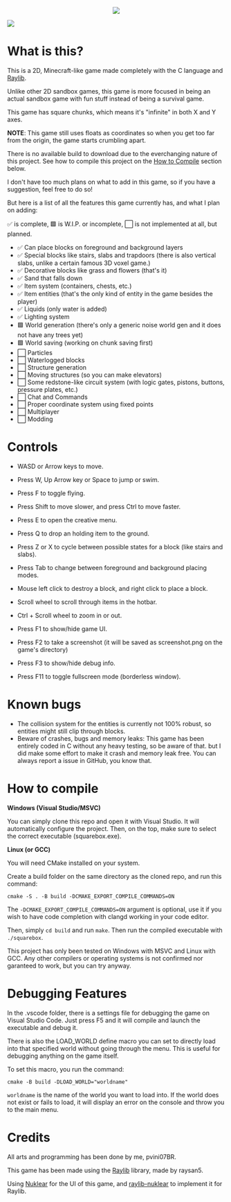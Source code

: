 <p align="center">
	<img src="https://github.com/pvini07BR/squarebox/blob/main/assets/logo.svg">
</p>

<img src="https://github.com/pvini07BR/squarebox/blob/main/assets/showcase.png">

# What is this?

This is a 2D, Minecraft-like game made completely with the C language and [Raylib](https://www.raylib.com).

Unlike other 2D sandbox games, this game is more focused in being an actual sandbox game with fun stuff instead of being a survival game.

This game has square chunks, which means it's "infinite" in both X and Y axes.

**NOTE**: This game still uses floats as coordinates so when you get too far from the origin, the game starts crumbling apart.

There is no available build to download due to the everchanging nature of this project.
See how to compile this project on the [How to Compile](#how-to-compile) section below.

I don't have too much plans on what to add in this game, so if you have a suggestion, feel free to do so!

But here is a list of all the features this game currently has, and what I plan on adding:

✅ is complete, 🟩 is W.I.P. or incomplete, ⬜ is not implemented at all, but planned.

- ✅ Can place blocks on foreground and background layers
- ✅ Special blocks like stairs, slabs and trapdoors (there is also vertical slabs, unlike a certain famous 3D voxel game.)
- ✅ Decorative blocks like grass and flowers (that's it)
- ✅ Sand that falls down
- ✅ Item system (containers, chests, etc.)
- ✅ Item entities (that's the only kind of entity in the game besides the player)
- ✅ Liquids (only water is added)
- ✅ Lighting system
- 🟩 World generation (there's only a generic noise world gen and it does not have any trees yet)
- 🟩 World saving (working on chunk saving first)
- ⬜ Particles
- ⬜ Waterlogged blocks
- ⬜ Structure generation
- ⬜ Moving structures (so you can make elevators)
- ⬜ Some redstone-like circuit system (with logic gates, pistons, buttons, pressure plates, etc.)
- ⬜ Chat and Commands
- ⬜ Proper coordinate system using fixed points
- ⬜ Multiplayer
- ⬜ Modding

# Controls

- WASD or Arrow keys to move.
- Press W, Up Arrow key or Space to jump or swim.
- Press F to toggle flying.
- Press Shift to move slower, and press Ctrl to move faster.
- Press E to open the creative menu.
- Press Q to drop an holding item to the ground.
- Press Z or X to cycle between possible states for a block (like stairs and slabs).
- Press Tab to change between foreground and background placing modes.

- Mouse left click to destroy a block, and right click to place a block.
- Scroll wheel to scroll through items in the hotbar.
- Ctrl + Scroll wheel to zoom in or out.

- Press F1 to show/hide game UI.
- Press F2 to take a screenshot (it will be saved as screenshot.png on the game's directory)
- Press F3 to show/hide debug info.
- Press F11 to toggle fullscreen mode (borderless window).

# Known bugs

- The collision system for the entities is currently not 100% robust, so entities might still clip through blocks.
- Beware of crashes, bugs and memory leaks: This game has been entirely coded in C without any heavy testing, so be aware of that. but I did make some effort to make it crash and memory leak free. You can always report a issue in GitHub, you know that.

# How to compile 

**__Windows (Visual Studio/MSVC)__**

You can simply clone this repo and open it with Visual Studio. It will automatically configure the project.
Then, on the top, make sure to select the correct executable (squarebox.exe).

**__Linux (or GCC)__**

You will need CMake installed on your system.

Create a build folder on the same directory as the cloned repo, and run this command:

```cmake -S . -B build -DCMAKE_EXPORT_COMPILE_COMMANDS=ON```

The ``-DCMAKE_EXPORT_COMPILE_COMMANDS=ON`` argument is optional, use it if you wish to have code completion with clangd working in your code editor.

Then, simply ``cd build`` and run ``make``. Then run the compiled executable with ``./squarebox``.

This project has only been tested on Windows with MSVC and Linux with GCC.
Any other compilers or operating systems is not confirmed nor garanteed to work, but you can try anyway.

# Debugging Features

In the .vscode folder, there is a settings file for debugging the game on Visual Studio Code. Just press F5 and it will compile and launch the executable and debug it.

There is also the LOAD_WORLD define macro you can set to directly load into that specified world without going through the menu. This is useful for debugging anything on the game itself.

To set this macro, you run the command:

```cmake -B build -DLOAD_WORLD="worldname"```

``worldname`` is the name of the world you want to load into. If the world does not exist or fails to load, it will display an error on the console and throw you to the main menu.

# Credits

All arts and programming has been done by me, pvini07BR.

This game has been made using the [Raylib](https://www.raylib.com) library, made by raysan5.

Using [Nuklear](https://github.com/Immediate-Mode-UI/Nuklear/) for the UI of this game,
and [raylib-nuklear](https://github.com/RobLoach/raylib-nuklear) to implement it for Raylib.